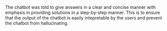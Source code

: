   The chatbot was told to give answers in a clear and concise manner with emphasis in providing solutions in a step-by-step manner. This is to ensure that the output of the chatbot is easily intepretable by the users and prevent the chatbot from hallucinating. 

